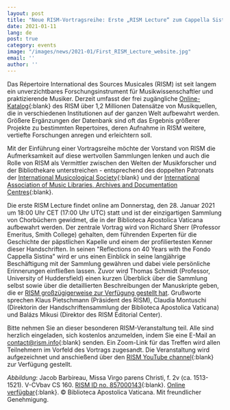 ```yaml
---
layout: post
title: "Neue RISM-Vortragsreihe: Erste „RISM Lecture“ zum Cappella Sistina-Bestand in RISM"
date: 2021-01-11
lang: de
post: true
category: events
image: "/images/news/2021-01/First_RISM_Lecture_website.jpg"
email: ''
author: ''
---
```


Das Répertoire International des Sources Musicales (RISM) ist seit langem ein unverzichtbares Forschungsinstrument für Musikwissenschaftler und praktizierende Musiker. Derzeit umfasst der frei zugängliche [Online-Katalog](https://opac.rism.info/index.php?id=4){:blank} des RISM über 1,2 Millionen Datensätze von Musikquellen, die in verschiedenen Institutionen auf der ganzen Welt aufbewahrt werden. Größere Ergänzungen der Datenbank sind oft das Ergebnis größerer Projekte zu bestimmten Repertoires, deren Aufnahme in RISM weitere, vertiefte Forschungen anregen und erleichtern soll. 

Mit der Einführung einer Vortragsreihe möchte der Vorstand von RISM die Aufmerksamkeit auf diese wertvollen Sammlungen lenken und auch die Rolle von RISM als Vermittler zwischen den Welten der Musikforscher und der Bibliothekare unterstreichen - entsprechend des doppelten Patronats der [International Musicological Society](https://www.musicology.org/){:blank} und der [International Association of Music Libraries, Archives and Documentation Centres](https://www.iaml.info/){:blank}.

Die erste RISM Lecture findet online am Donnerstag, den 28. Januar 2021 um 18:00 Uhr CET (17:00 Uhr UTC) statt und ist der einzigartigen Sammlung von Chorbüchern gewidmet, die in der Biblioteca Apostolica Vaticana aufbewahrt werden. Der zentrale Vortrag wird von Richard Sherr (Professor Emeritus, Smith College) gehalten, dem führenden Experten für die Geschichte der päpstlichen Kapelle und einem der profiliertesten Kenner dieser Handschriften. In seinen "Reflections on 40 Years with the Fondo Cappella Sistina" wird er uns einen Einblick in seine langjährige Beschäftigung mit der Sammlung gewähren und dabei viele persönliche Erinnerungen einfließen lassen. Zuvor wird Thomas Schmidt (Professor, University of Huddersfield) einen kurzen Überblick über die Sammlung selbst sowie über die detaillierten Beschreibungen der Manuskripte geben, die er [RISM großzügigerweise zur Verfügung gestellt hat](/library_collections/2020/10/08/the-fondo-cappella-sistina-in-rism.html). Grußworte sprechen Klaus Pietschmann (Präsident des RISM), Claudia Montuschi (Direktorin der Handschriftensammlung der Biblioteca Apostolica Vaticana) und Balázs Mikusi (Direktor des RISM Editorial Center).

Bitte nehmen Sie an dieser besonderen RISM-Veranstaltung teil. Alle sind herzlich eingeladen, sich kostenlos anzumelden, indem Sie eine E-Mail an [contact@rism.info](mailto:contact@rism.info){:blank} senden. Ein Zoom-Link für das Treffen wird allen Teilnehmern im Vorfeld des Vortrags zugesandt. Die Veranstaltung wird aufgezeichnet und anschießend über den [RISM YouTube channel](https://www.youtube.com/channel/UCWLRkiqVuq8BrYbCArubi_w){:blank} zur Verfügung gestellt.

*Abbildung*: Jacob Barbireau, Missa Virgo parens Christi, f. 2v (ca. 1513-1521). V-CVbav CS 160. [RISM ID no. 857000143](https://opac.rism.info/search?id=857000143&View=rism){:blank}. [Online verfügbar](https://digi.vatlib.it/view/MSS_Capp.Sist.160/0008){:blank}. © Biblioteca Apostolica Vaticana. Mit freundlicher Genehmigung. 


